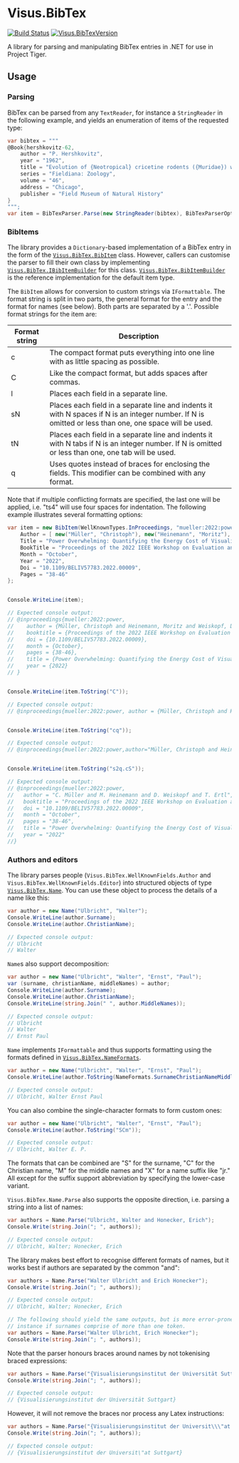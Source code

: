 ﻿# Visus.BibTex

[![Build Status](https://visualisierungsinstitut.visualstudio.com/Visus.BibTex/_apis/build/status/UniStuttgart-VISUS.Visus.BibTex?branchName=master)](https://visualisierungsinstitut.visualstudio.com/Visus.BibTex/_build/latest?definitionId=9&branchName=master)
[![Visus.BibTexVersion](https://img.shields.io/nuget/v/Visus.BibTex.svg)](https://www.nuget.org/packages/Visus.BibTex)

A library for parsing and manipulating BibTex entries in .NET for use in Project Tiger.


## Usage

### Parsing
BibTex can be parsed from any `TextReader`, for instance a `StringReader` in the following example, and yields an enumeration of items of the requested type:

```C#
var bibtex = """
@Book{hershkovitz-62,
    author = "P. Hershkovitz",
    year = "1962",
    title = "Evolution of {Neotropical} cricetine rodents ({Muridae}) with special reference to the phyllotine group",
    series = "Fieldiana: Zoology",
    volume = "46",
    address = "Chicago",
    publisher = "Field Museum of Natural History"
}
""";
var item = BibTexParser.Parse(new StringReader(bibtex), BibTexParserOptions.Create()).Single();
```


### BibItems
The library provides a `Dictionary`-based implementation of a BibTex entry in the form of the [`Visus.BibTex.BibItem`](Visus.BibTex/BibItem.cs) class. However, callers can customise the parser to fill their own class by implementing [`Visus.BibTex.IBibItemBuilder`](Visus.BibTex/IBibItemBuilder.cs) for this class. [`Visus.BibTex.BibItemBuilder`](Visus.BibTex/BibItemBuilder.cs) is the reference implementation for the default item type.

The `BibItem` allows for conversion to custom strings via `IFormattable`. The format string is split in two parts, the general format for the entry and the format for names (see below). Both parts are separated by a '.'. Possible format strings for the item are:

| Format string | Description |
| ------------- | ----------- |
| c             | The compact format puts everything into one line with as little spacing as possible. |
| C             | Like the compact format, but adds spaces after commas. |
| l             | Places each field in a separate line. |
| sN            | Places each field in a separate line and indents it with N spaces if N is an integer number. If N is omitted or less than one, one space will be used. |
| tN            | Places each field in a separate line and indents it with N tabs if N is an integer number. If N is omitted or less than one, one tab will be used. |
| q             | Uses quotes instead of braces for enclosing the fields. This modifier can be combined with any format. |

Note that if multiple conflicting formats are specified, the last one will be applied, i.e. "ts4" will use four spaces for indentation. The following example illustrates several formatting options:

```C#
var item = new BibItem(WellKnownTypes.InProceedings, "mueller:2022:power") {
    Author = [ new("Müller", "Christoph"), new("Heinemann", "Moritz"), new("Weiskopf", "Daniel"), new("Ertl", "Thomas") ],
    Title = "Power Overwhelming: Quantifying the Energy Cost of Visualisation",
    BookTitle = "Proceedings of the 2022 IEEE Workshop on Evaluation and Beyond – Methodological Approaches for Visualization (BELIV)",
    Month = "October",
    Year = "2022",
    Doi = "10.1109/BELIV57783.2022.00009",
    Pages = "38-46"
};


Console.WriteLine(item);

// Expected console output:
// @inproceedings{mueller:2022:power,
//    author = {Müller, Christoph and Heinemann, Moritz and Weiskopf, Daniel and Ertl, Thomas},
//    booktitle = {Proceedings of the 2022 IEEE Workshop on Evaluation and Beyond – Methodological Approaches for Visualization (BELIV)},
//    doi = {10.1109/BELIV57783.2022.00009},
//    month = {October},
//    pages = {38-46},
//    title = {Power Overwhelming: Quantifying the Energy Cost of Visualisation},
//    year = {2022}
// }


Console.WriteLine(item.ToString("C"));

// Expected console output:
// @inproceedings{mueller:2022:power, author = {Müller, Christoph and Heinemann, Moritz and Weiskopf, Daniel and Ertl, Thomas}, booktitle = {Proceedings of the 2022 IEEE Workshop on Evaluation and Beyond – Methodological Approaches for Visualization (BELIV)}, doi = {10.1109/BELIV57783.2022.00009}, month = {October}, pages = {38-46}, title = {Power Overwhelming: Quantifying the Energy Cost of Visualisation}, year = {2022}}


Console.WriteLine(item.ToString("cq"));

// Expected console output:
// @inproceedings{mueller:2022:power,author="Müller, Christoph and Heinemann, Moritz and Weiskopf, Daniel and Ertl, Thomas",booktitle="Proceedings of the 2022 IEEE Workshop on Evaluation and Beyond – Methodological Approaches for Visualization (BELIV)",doi="10.1109/BELIV57783.2022.00009",month="October",pages="38-46",title="Power Overwhelming: Quantifying the Energy Cost of Visualisation",year="2022"}


Console.WriteLine(item.ToString("s2q.cS"));

// Expected console output:
// @inproceedings{mueller:2022:power,
//   author = "C. Müller and M. Heinemann and D. Weiskopf and T. Ertl",
//   booktitle = "Proceedings of the 2022 IEEE Workshop on Evaluation and Beyond – Methodological Approaches for Visualization (BELIV)",
//   doi = "10.1109/BELIV57783.2022.00009",
//   month = "October",
//   pages = "38-46",
//   title = "Power Overwhelming: Quantifying the Energy Cost of Visualisation",
//   year = "2022"
//}
```

### Authors and editors
The library parses people (`Visus.BibTex.WellKnownFields.Author` and `Visus.BibTex.WellKnownFields.Editor`) into structured objects of type [`Visus.BibTex.Name`](Visus.BibTex/Name.cs). You can use these object to process the details of a name like this:

```C#
var author = new Name("Ulbricht", "Walter");
Console.WriteLine(author.Surname);
Console.WriteLine(author.ChristianName);

// Expected console output:
// Ulbricht
// Walter
```

`Name`s also support decomposition:

```C#
var author = new Name("Ulbricht", "Walter", "Ernst", "Paul");
var (surname, christianName, middleNames) = author;
Console.WriteLine(author.Surname);
Console.WriteLine(author.ChristianName);
Console.WriteLine(string.Join(" ", author.MiddleNames));

// Expected console output:
// Ulbricht
// Walter
// Ernst Paul
```

`Name` implements `IFormattable` and thus supports formatting using the formats defined in [`Visus.BibTex.NameFormats`](Visus.BibTex/NameFormats.cs).

```C#
var author = new Name("Ulbricht", "Walter", "Ernst", "Paul");
Console.WriteLine(author.ToString(NameFormats.SurnameChristianNameMiddleNames));

// Expected console output:
// Ulbricht, Walter Ernst Paul
```

You can also combine the single-character formats to form custom ones:

```C#
var author = new Name("Ulbricht", "Walter", "Ernst", "Paul");
Console.WriteLine(author.ToString("SCm"));

// Expected console output:
// Ulbricht, Walter E. P.
```

The formats that can be combined are "S" for the surname, "C" for the Christian name, "M" for the middle names and "X" for a name suffix like "jr." All except for the suffix support abbreviation by specifying the lower-case variant.

`Visus.BibTex.Name.Parse` also supports the opposite direction, i.e. parsing a string into a list of names:

```C#
var authors = Name.Parse("Ulbricht, Walter and Honecker, Erich");
Console.Write(string.Join("; ", authors));

// Expected console output:
// Ulbricht, Walter; Honecker, Erich
```

The library makes best effort to recognise different formats of names, but it works best if authors are separated by the common "and":

```C#
var authors = Name.Parse("Walter Ulbricht and Erich Honecker");
Console.Write(string.Join("; ", authors));

// Expected console output:
// Ulbricht, Walter; Honecker, Erich

// The following should yield the same outputs, but is more error-prone for
// instance if surnames comprise of more than one token.
var authors = Name.Parse("Walter Ulbricht, Erich Honecker");
Console.Write(string.Join("; ", authors));
```

Note that the parser honours braces around names by not tokenising braced expressions:

```C#
var authors = Name.Parse("{Visualisierungsinstitut der Universität Suttgart}");
Console.Write(string.Join("; ", authors));

// Expected console output:
// {Visualisierungsinstitut der Universität Suttgart}
```

However, it will not remove the braces nor process any Latex instructions:
```C#
var authors = Name.Parse("{Visualisierungsinstitut der Universit\\\"at Suttgart}");
Console.Write(string.Join("; ", authors));

// Expected console output:
// {Visualisierungsinstitut der Universit\"at Suttgart}
```
